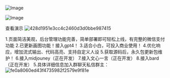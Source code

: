 ![Image](https://user-images.githubusercontent.com/127670759/227710714-9ee0b2fb-720d-4916-ac27-50a0135eca63.png)



![Image](https://user-images.githubusercontent.com/127670759/227710788-2fa54e8c-bbf2-4f0c-936d-34a51337dd80.png)

查看演示
![428d1951e3cc4c2460d3d0bbe987415](https://user-images.githubusercontent.com/127670759/232078029-486613bf-7af9-4f87-98c6-b83a76675870.jpg)

1.页面简洁美观，后台管理功能完善，简单部署即可轻松上线，有完整的微信支付功能
2.已更新画图功能！接入gpt4！
3.适合小白，可投入商业使用！
4.优化响应，增加流式输出、代码高亮、支持自定义人设
5.获取源码后，永久包更新包维护！
6.接入midjouney（正在开发）
7.接入文心一言（正在开发）
8.接入bard（正在开发）
5.具体详细信息加入群聊天私信群主：![fe0a8060ed43f4735982f2579e9f81e](https://user-images.githubusercontent.com/127670759/232077817-29b2e38a-c6da-4102-b1d1-2c53646ea075.jpg)
